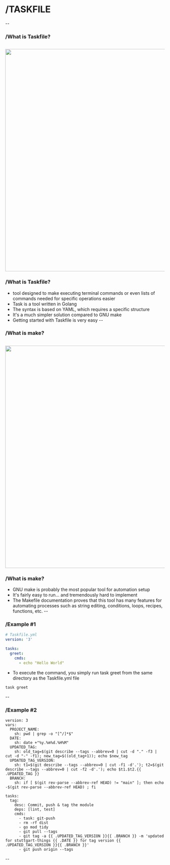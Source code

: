 # /TASKFILE
--
### /What is Taskfile?
[<img src="https://tsh.io/wp-content/uploads/2021/04/taskfile-preference-meme.png" width="700"/>](https://www.sva.de/index.html)
--
### /What is Taskfile?
*  tool designed to make executing terminal commands or even lists of commands needed for specific operations easier <!-- .element: class="fragment fade-up" -->
* Task is a tool written in Golang <!-- .element: class="fragment fade-up" -->
* The syntax is based on YAML, which requires a specific structure <!-- .element: class="fragment fade-up" -->
* It's a much simpler solution compared to GNU make <!-- .element: class="fragment fade-up" -->
* Getting started with Taskfile is very easy <!-- .element: class="fragment fade-up" -->
--
### /What is make?
[<img src="https://tsh.io/wp-content/uploads/2021/04/gnu-make-meme.jpg" width="700"/>](https://www.sva.de/index.html)
--
### /What is make?
* GNU make is probably the most popular tool for automation setup <!-- .element: class="fragment fade-up" -->
* It's fairly easy to run… and tremendously hard to implement <!-- .element: class="fragment fade-up" -->
* The Makefile documentation proves that this tool has many features for automating processes such as string editing, conditions, loops, recipes, functions, etc. <!-- .element: class="fragment fade-up" -->
--
### /Example #1

```yaml
# Taskfile.yml
version: '3'

tasks:
  greet:
    cmds:
      - echo "Hello World"
```
* To execute the command, you simply run task greet from the same directory as the Taskfile.yml file <!-- .element: class="fragment fade-up" -->
```
task greet
```
--
### /Example #2

```
version: 3
vars:
  PROJECT_NAME:
    sh: pwd | grep -o "[^/]*$"
  DATE:
    sh: date +"%y.%m%d.%H%M"
  UPDATED_TAG:
    sh: old_tag=$(git describe --tags --abbrev=0 | cut -d "." -f3 | cut -d "-" -f1); new_tag=$((old_tag+1)); echo $new_tag
  UPDATED_TAG_VERSION:
    sh: t1=$(git describe --tags --abbrev=0 | cut -f1 -d'.'); t2=$(git describe --tags --abbrev=0 | cut -f2 -d'.'); echo $t1.$t2.{{ .UPDATED_TAG }}
  BRANCH:
    sh: if [ $(git rev-parse --abbrev-ref HEAD) != "main" ]; then echo -$(git rev-parse --abbrev-ref HEAD) ; fi

tasks:
  tag:
    desc: Commit, push & tag the module
    deps: [lint, test]
    cmds:
      - task: git-push
      - rm -rf dist
      - go mod tidy
      - git pull --tags
      - git tag -a {{ .UPDATED_TAG_VERSION }}{{ .BRANCH }} -m 'updated for stuttgart-things {{ .DATE }} for tag version {{ .UPDATED_TAG_VERSION }}{{ .BRANCH }}'
      - git push origin --tags
```
--